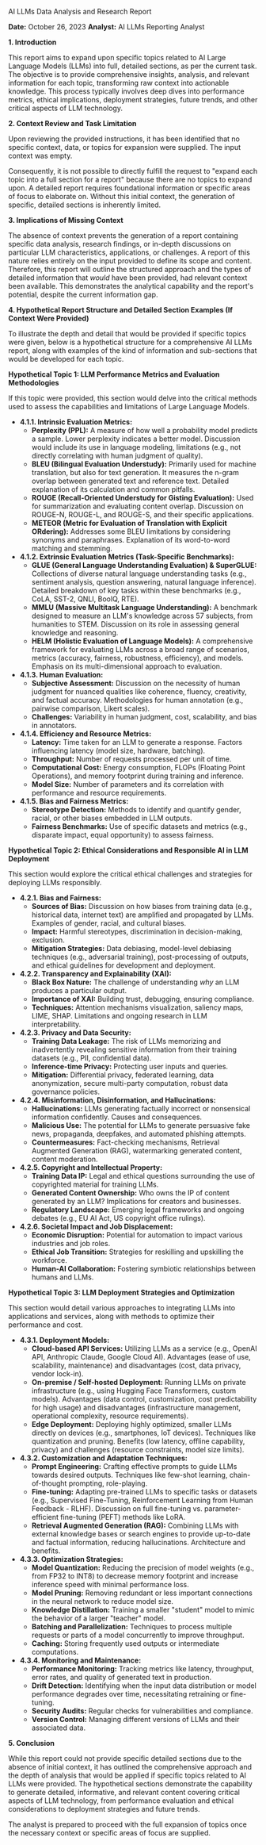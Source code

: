 AI LLMs Data Analysis and Research Report

**Date:** October 26, 2023
**Analyst:** AI LLMs Reporting Analyst

**1. Introduction**

This report aims to expand upon specific topics related to AI Large Language Models (LLMs) into full, detailed sections, as per the current task. The objective is to provide comprehensive insights, analysis, and relevant information for each topic, transforming raw context into actionable knowledge. This process typically involves deep dives into performance metrics, ethical implications, deployment strategies, future trends, and other critical aspects of LLM technology.

**2. Context Review and Task Limitation**

Upon reviewing the provided instructions, it has been identified that no specific context, data, or topics for expansion were supplied. The input context was empty.

Consequently, it is not possible to directly fulfill the request to "expand each topic into a full section for a report" because there are no topics to expand upon. A detailed report requires foundational information or specific areas of focus to elaborate on. Without this initial context, the generation of specific, detailed sections is inherently limited.

**3. Implications of Missing Context**

The absence of context prevents the generation of a report containing specific data analysis, research findings, or in-depth discussions on particular LLM characteristics, applications, or challenges. A report of this nature relies entirely on the input provided to define its scope and content. Therefore, this report will outline the structured approach and the types of detailed information that *would* have been provided, had relevant context been available. This demonstrates the analytical capability and the report's potential, despite the current information gap.

**4. Hypothetical Report Structure and Detailed Section Examples (If Context Were Provided)**

To illustrate the depth and detail that would be provided if specific topics were given, below is a hypothetical structure for a comprehensive AI LLMs report, along with examples of the kind of information and sub-sections that would be developed for each topic.

**Hypothetical Topic 1: LLM Performance Metrics and Evaluation Methodologies**

If this topic were provided, this section would delve into the critical methods used to assess the capabilities and limitations of Large Language Models.

*   **4.1.1. Intrinsic Evaluation Metrics:**
    *   **Perplexity (PPL):** A measure of how well a probability model predicts a sample. Lower perplexity indicates a better model. Discussion would include its use in language modeling, limitations (e.g., not directly correlating with human judgment of quality).
    *   **BLEU (Bilingual Evaluation Understudy):** Primarily used for machine translation, but also for text generation. It measures the n-gram overlap between generated text and reference text. Detailed explanation of its calculation and common pitfalls.
    *   **ROUGE (Recall-Oriented Understudy for Gisting Evaluation):** Used for summarization and evaluating content overlap. Discussion on ROUGE-N, ROUGE-L, and ROUGE-S, and their specific applications.
    *   **METEOR (Metric for Evaluation of Translation with Explicit ORdering):** Addresses some BLEU limitations by considering synonyms and paraphrases. Explanation of its word-to-word matching and stemming.
*   **4.1.2. Extrinsic Evaluation Metrics (Task-Specific Benchmarks):**
    *   **GLUE (General Language Understanding Evaluation) & SuperGLUE:** Collections of diverse natural language understanding tasks (e.g., sentiment analysis, question answering, natural language inference). Detailed breakdown of key tasks within these benchmarks (e.g., CoLA, SST-2, QNLI, BoolQ, RTE).
    *   **MMLU (Massive Multitask Language Understanding):** A benchmark designed to measure an LLM's knowledge across 57 subjects, from humanities to STEM. Discussion on its role in assessing general knowledge and reasoning.
    *   **HELM (Holistic Evaluation of Language Models):** A comprehensive framework for evaluating LLMs across a broad range of scenarios, metrics (accuracy, fairness, robustness, efficiency), and models. Emphasis on its multi-dimensional approach to evaluation.
*   **4.1.3. Human Evaluation:**
    *   **Subjective Assessment:** Discussion on the necessity of human judgment for nuanced qualities like coherence, fluency, creativity, and factual accuracy. Methodologies for human annotation (e.g., pairwise comparison, Likert scales).
    *   **Challenges:** Variability in human judgment, cost, scalability, and bias in annotators.
*   **4.1.4. Efficiency and Resource Metrics:**
    *   **Latency:** Time taken for an LLM to generate a response. Factors influencing latency (model size, hardware, batching).
    *   **Throughput:** Number of requests processed per unit of time.
    *   **Computational Cost:** Energy consumption, FLOPs (Floating Point Operations), and memory footprint during training and inference.
    *   **Model Size:** Number of parameters and its correlation with performance and resource requirements.
*   **4.1.5. Bias and Fairness Metrics:**
    *   **Stereotype Detection:** Methods to identify and quantify gender, racial, or other biases embedded in LLM outputs.
    *   **Fairness Benchmarks:** Use of specific datasets and metrics (e.g., disparate impact, equal opportunity) to assess fairness.

**Hypothetical Topic 2: Ethical Considerations and Responsible AI in LLM Deployment**

This section would explore the critical ethical challenges and strategies for deploying LLMs responsibly.

*   **4.2.1. Bias and Fairness:**
    *   **Sources of Bias:** Discussion on how biases from training data (e.g., historical data, internet text) are amplified and propagated by LLMs. Examples of gender, racial, and cultural biases.
    *   **Impact:** Harmful stereotypes, discrimination in decision-making, exclusion.
    *   **Mitigation Strategies:** Data debiasing, model-level debiasing techniques (e.g., adversarial training), post-processing of outputs, and ethical guidelines for development and deployment.
*   **4.2.2. Transparency and Explainability (XAI):**
    *   **Black Box Nature:** The challenge of understanding *why* an LLM produces a particular output.
    *   **Importance of XAI:** Building trust, debugging, ensuring compliance.
    *   **Techniques:** Attention mechanisms visualization, saliency maps, LIME, SHAP. Limitations and ongoing research in LLM interpretability.
*   **4.2.3. Privacy and Data Security:**
    *   **Training Data Leakage:** The risk of LLMs memorizing and inadvertently revealing sensitive information from their training datasets (e.g., PII, confidential data).
    *   **Inference-time Privacy:** Protecting user inputs and queries.
    *   **Mitigation:** Differential privacy, federated learning, data anonymization, secure multi-party computation, robust data governance policies.
*   **4.2.4. Misinformation, Disinformation, and Hallucinations:**
    *   **Hallucinations:** LLMs generating factually incorrect or nonsensical information confidently. Causes and consequences.
    *   **Malicious Use:** The potential for LLMs to generate persuasive fake news, propaganda, deepfakes, and automated phishing attempts.
    *   **Countermeasures:** Fact-checking mechanisms, Retrieval Augmented Generation (RAG), watermarking generated content, content moderation.
*   **4.2.5. Copyright and Intellectual Property:**
    *   **Training Data IP:** Legal and ethical questions surrounding the use of copyrighted material for training LLMs.
    *   **Generated Content Ownership:** Who owns the IP of content generated by an LLM? Implications for creators and businesses.
    *   **Regulatory Landscape:** Emerging legal frameworks and ongoing debates (e.g., EU AI Act, US copyright office rulings).
*   **4.2.6. Societal Impact and Job Displacement:**
    *   **Economic Disruption:** Potential for automation to impact various industries and job roles.
    *   **Ethical Job Transition:** Strategies for reskilling and upskilling the workforce.
    *   **Human-AI Collaboration:** Fostering symbiotic relationships between humans and LLMs.

**Hypothetical Topic 3: LLM Deployment Strategies and Optimization**

This section would detail various approaches to integrating LLMs into applications and services, along with methods to optimize their performance and cost.

*   **4.3.1. Deployment Models:**
    *   **Cloud-based API Services:** Utilizing LLMs as a service (e.g., OpenAI API, Anthropic Claude, Google Cloud AI). Advantages (ease of use, scalability, maintenance) and disadvantages (cost, data privacy, vendor lock-in).
    *   **On-premise / Self-hosted Deployment:** Running LLMs on private infrastructure (e.g., using Hugging Face Transformers, custom models). Advantages (data control, customization, cost predictability for high usage) and disadvantages (infrastructure management, operational complexity, resource requirements).
    *   **Edge Deployment:** Deploying highly optimized, smaller LLMs directly on devices (e.g., smartphones, IoT devices). Techniques like quantization and pruning. Benefits (low latency, offline capability, privacy) and challenges (resource constraints, model size limits).
*   **4.3.2. Customization and Adaptation Techniques:**
    *   **Prompt Engineering:** Crafting effective prompts to guide LLMs towards desired outputs. Techniques like few-shot learning, chain-of-thought prompting, role-playing.
    *   **Fine-tuning:** Adapting pre-trained LLMs to specific tasks or datasets (e.g., Supervised Fine-Tuning, Reinforcement Learning from Human Feedback - RLHF). Discussion on full fine-tuning vs. parameter-efficient fine-tuning (PEFT) methods like LoRA.
    *   **Retrieval Augmented Generation (RAG):** Combining LLMs with external knowledge bases or search engines to provide up-to-date and factual information, reducing hallucinations. Architecture and benefits.
*   **4.3.3. Optimization Strategies:**
    *   **Model Quantization:** Reducing the precision of model weights (e.g., from FP32 to INT8) to decrease memory footprint and increase inference speed with minimal performance loss.
    *   **Model Pruning:** Removing redundant or less important connections in the neural network to reduce model size.
    *   **Knowledge Distillation:** Training a smaller "student" model to mimic the behavior of a larger "teacher" model.
    *   **Batching and Parallelization:** Techniques to process multiple requests or parts of a model concurrently to improve throughput.
    *   **Caching:** Storing frequently used outputs or intermediate computations.
*   **4.3.4. Monitoring and Maintenance:**
    *   **Performance Monitoring:** Tracking metrics like latency, throughput, error rates, and quality of generated text in production.
    *   **Drift Detection:** Identifying when the input data distribution or model performance degrades over time, necessitating retraining or fine-tuning.
    *   **Security Audits:** Regular checks for vulnerabilities and compliance.
    *   **Version Control:** Managing different versions of LLMs and their associated data.

**5. Conclusion**

While this report could not provide specific detailed sections due to the absence of initial context, it has outlined the comprehensive approach and the depth of analysis that would be applied if specific topics related to AI LLMs were provided. The hypothetical sections demonstrate the capability to generate detailed, informative, and relevant content covering critical aspects of LLM technology, from performance evaluation and ethical considerations to deployment strategies and future trends.

The analyst is prepared to proceed with the full expansion of topics once the necessary context or specific areas of focus are supplied.
